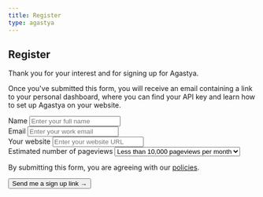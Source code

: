 ```yaml
---
title: Register
type: agastya
---
```


<section class="hero pb-5">
	<div class="container">
		<div class="row">
			<div class="col-md-6">
				<h1>Register</h1>
                <p>Thank you for your interest and for signing up for Agastya.</p>
                <p>Once you've submitted this form, you will receive an email containing a link to your personal dashboard, where you can find your API key and learn how to set up Agastya on your website.</p>
			</div>
            <div class="col-md-6">
                <div class="card p-4">
                    <form action="https://formspree.io/yourfriends@a11y.co" method="POST">
                        <div class="form-group">
                            <label for="name">Name</label>
                            <input type="text" name="name" class="form-control" id="name" placeholder="Enter your full name" required>
                        </div>
                        <div class="form-group">
                            <label for="email">Email</label>
                            <input type="email" name="email" class="form-control" id="email" placeholder="Enter your work email" required>
                        </div>
                        <div class="form-group">
                            <label for="url">Your website</label>
                            <input type="url" name="url" class="form-control" id="url" placeholder="Enter your website URL" required>
                        </div>
                        <div class="form-group">
                            <label for="pageviews">Estimated number of pageviews</label>
                            <select aria-label="Select number of pageviews" class="custom-select agastya-pricing-prefill">
                                <option value="10k">Less than 10,000 pageviews per month</option>
                                <option value="100k">100,000 pageviews per month</option>
                                <option value="250k">250,000 pageviews per month</option>
                                <option value="500k">500,000 pageviews per month</option>
                                <option value="1m">1M pageviews per month</option>
                                <option value="5m">5M pageviews per month</option>
                                <option value="10m">More than 5 million per month</option>
                            </select>
                        </div>
                        <input type="hidden" name="ip" class="ip-address-fill">
                        <input type="hidden" name="city" class="city-fill">
                        <input type="hidden" name="country" class="country-fill">
                        <input type="hidden" name="org" class="org-fill">
                        <input type="hidden" name="region" class="region-fill">
                        <input type="hidden" name="postal" class="postal-fill">
                        <input type="hidden" name="loc" class="loc-fill">
                        <p class="small">By submitting this form, you are agreeing with our <a href="/policies/">policies</a>.</p>
                        <button class="btn btn-warning btn-lg">Send me a sign up link &rarr;</button>
                    </form>
                </div>
            </div>
		</div>
	</div>
</section>